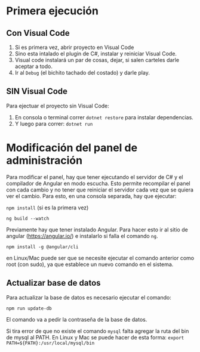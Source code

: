# Primera ejecución
## Con Visual Code
1. Si es primera vez, abrir proyecto en Visual Code
2. Sino esta intalado el plugin de C#, instalar y reiniciar Visual Code.
3. Visual code instalará un par de cosas, dejar, si salen carteles darle aceptar a todo.
4. Ir al `Debug` (el bichito tachado del costado) y darle play.

## SIN Visual Code
Para ejectuar el proyecto sin Visual Code:
1. En consola o terminal correr
```dotnet restore```
para instalar dependencias.
2. Y luego para correr:
```dotnet run```

# Modificación del panel de administración
Para modificar el panel, hay que tener ejecutando el servidor de C# y el compilador de Angular en modo escucha.
Esto permite recompilar el panel con cada cambio y no tener que reiniciar el servidor cada vez que se quiera ver el cambio.
Para esto, en una consola separada, hay que ejecutar:

```npm install``` 
(si es la primera vez)

```ng build --watch```

Previamente hay que tener instalado Angular. Para hacer esto ir al sitio de angular (https://angular.io/) e instalarlo si falla el comando `ng`.

```npm install -g @angular/cli```

en Linux/Mac puede ser que se necesite ejecutar el comando anterior como root (con sudo), ya que establece un nuevo comando en el sistema.

## Actualizar base de datos

Para actualizar la base de datos es necesario ejecutar el comando:

```npm run update-db```

El comando va a pedir la contraseña de la base de datos.

Si tira error de que no existe el comando `mysql` falta agregar la ruta del bin de mysql al PATH. En Linux y Mac se puede hacer de esta forma:
```export PATH=${PATH}:/usr/local/mysql/bin```